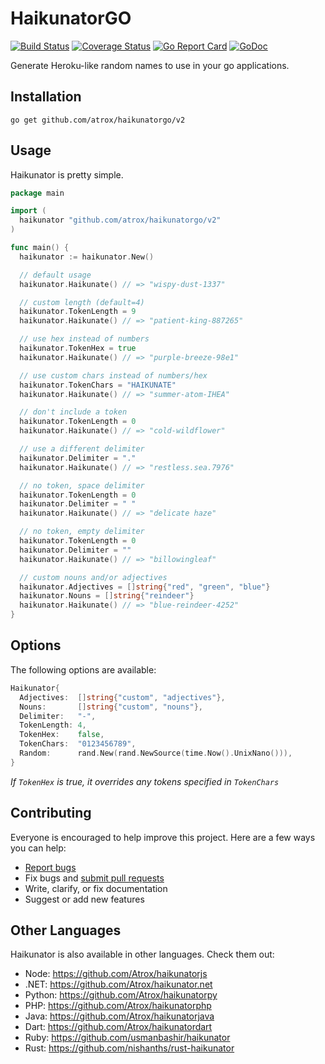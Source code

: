 # HaikunatorGO

[![Build Status](https://img.shields.io/travis/Atrox/haikunatorgo.svg?style=flat-square)](https://travis-ci.org/Atrox/haikunatorgo)
[![Coverage Status](https://img.shields.io/coveralls/Atrox/haikunatorgo.svg?style=flat-square)](https://coveralls.io/r/Atrox/haikunatorgo)
[![Go Report Card](https://goreportcard.com/badge/github.com/atrox/haikunatorgo?style=flat-square)](https://goreportcard.com/report/github.com/atrox/haikunatorgo)
[![GoDoc](https://img.shields.io/badge/godoc-reference-5272B4.svg?style=flat-square)](https://godoc.org/github.com/Atrox/haikunatorgo)

Generate Heroku-like random names to use in your go applications.

## Installation

```
go get github.com/atrox/haikunatorgo/v2
```

## Usage

Haikunator is pretty simple.

```go
package main

import (
  haikunator "github.com/atrox/haikunatorgo/v2"
)

func main() {
  haikunator := haikunator.New()

  // default usage
  haikunator.Haikunate() // => "wispy-dust-1337"

  // custom length (default=4)
  haikunator.TokenLength = 9
  haikunator.Haikunate() // => "patient-king-887265"

  // use hex instead of numbers
  haikunator.TokenHex = true
  haikunator.Haikunate() // => "purple-breeze-98e1"

  // use custom chars instead of numbers/hex
  haikunator.TokenChars = "HAIKUNATE"
  haikunator.Haikunate() // => "summer-atom-IHEA"

  // don't include a token
  haikunator.TokenLength = 0
  haikunator.Haikunate() // => "cold-wildflower"

  // use a different delimiter
  haikunator.Delimiter = "."
  haikunator.Haikunate() // => "restless.sea.7976"

  // no token, space delimiter
  haikunator.TokenLength = 0
  haikunator.Delimiter = " "
  haikunator.Haikunate() // => "delicate haze"

  // no token, empty delimiter
  haikunator.TokenLength = 0
  haikunator.Delimiter = ""
  haikunator.Haikunate() // => "billowingleaf"

  // custom nouns and/or adjectives
  haikunator.Adjectives = []string{"red", "green", "blue"}
  haikunator.Nouns = []string{"reindeer"}
  haikunator.Haikunate() // => "blue-reindeer-4252"
}
```

## Options

The following options are available:

```go
Haikunator{
  Adjectives:  []string{"custom", "adjectives"},
  Nouns:       []string{"custom", "nouns"},
  Delimiter:   "-",
  TokenLength: 4,
  TokenHex:    false,
  TokenChars:  "0123456789",
  Random:      rand.New(rand.NewSource(time.Now().UnixNano())),
}
```
*If ```TokenHex``` is true, it overrides any tokens specified in ```TokenChars```*

## Contributing

Everyone is encouraged to help improve this project. Here are a few ways you can help:

- [Report bugs](https://github.com/atrox/haikunatorgo/issues)
- Fix bugs and [submit pull requests](https://github.com/atrox/haikunatorgo/pulls)
- Write, clarify, or fix documentation
- Suggest or add new features

## Other Languages

Haikunator is also available in other languages. Check them out:

- Node: https://github.com/Atrox/haikunatorjs
- .NET: https://github.com/Atrox/haikunator.net
- Python: https://github.com/Atrox/haikunatorpy
- PHP: https://github.com/Atrox/haikunatorphp
- Java: https://github.com/Atrox/haikunatorjava
- Dart: https://github.com/Atrox/haikunatordart
- Ruby: https://github.com/usmanbashir/haikunator
- Rust: https://github.com/nishanths/rust-haikunator
